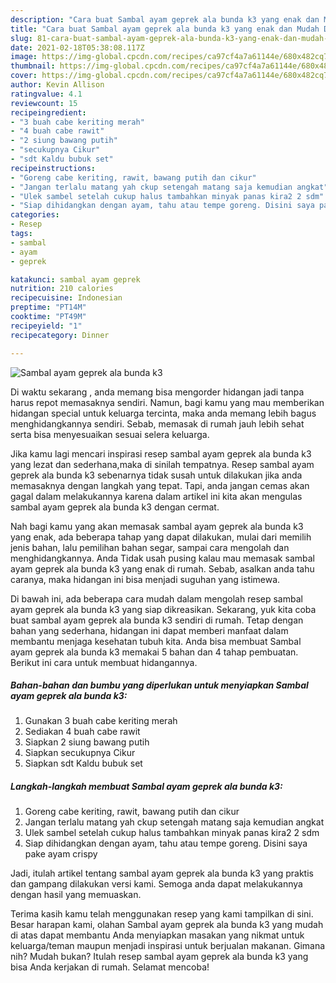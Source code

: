 ```yaml
---
description: "Cara buat Sambal ayam geprek ala bunda k3 yang enak dan Mudah Dibuat"
title: "Cara buat Sambal ayam geprek ala bunda k3 yang enak dan Mudah Dibuat"
slug: 81-cara-buat-sambal-ayam-geprek-ala-bunda-k3-yang-enak-dan-mudah-dibuat
date: 2021-02-18T05:38:08.117Z
image: https://img-global.cpcdn.com/recipes/ca97cf4a7a61144e/680x482cq70/sambal-ayam-geprek-ala-bunda-k3-foto-resep-utama.jpg
thumbnail: https://img-global.cpcdn.com/recipes/ca97cf4a7a61144e/680x482cq70/sambal-ayam-geprek-ala-bunda-k3-foto-resep-utama.jpg
cover: https://img-global.cpcdn.com/recipes/ca97cf4a7a61144e/680x482cq70/sambal-ayam-geprek-ala-bunda-k3-foto-resep-utama.jpg
author: Kevin Allison
ratingvalue: 4.1
reviewcount: 15
recipeingredient:
- "3 buah cabe keriting merah"
- "4 buah cabe rawit"
- "2 siung bawang putih"
- "secukupnya Cikur"
- "sdt Kaldu bubuk set"
recipeinstructions:
- "Goreng cabe keriting, rawit, bawang putih dan cikur"
- "Jangan terlalu matang yah ckup setengah matang saja kemudian angkat"
- "Ulek sambel setelah cukup halus tambahkan minyak panas kira2 2 sdm"
- "Siap dihidangkan dengan ayam, tahu atau tempe goreng. Disini saya pake ayam crispy"
categories:
- Resep
tags:
- sambal
- ayam
- geprek

katakunci: sambal ayam geprek 
nutrition: 210 calories
recipecuisine: Indonesian
preptime: "PT14M"
cooktime: "PT49M"
recipeyield: "1"
recipecategory: Dinner

---
```



![Sambal ayam geprek ala bunda k3](https://img-global.cpcdn.com/recipes/ca97cf4a7a61144e/680x482cq70/sambal-ayam-geprek-ala-bunda-k3-foto-resep-utama.jpg)

Di waktu  sekarang , anda memang bisa mengorder hidangan jadi tanpa harus repot memasaknya sendiri. Namun, bagi kamu yang mau memberikan hidangan special untuk keluarga tercinta, maka anda memang lebih bagus menghidangkannya sendiri. Sebab, memasak di rumah jauh lebih sehat serta bisa menyesuaikan sesuai selera keluarga.

Jika kamu lagi mencari inspirasi resep sambal ayam geprek ala bunda k3 yang lezat dan sederhana,maka di sinilah tempatnya. Resep sambal ayam geprek ala bunda k3  sebenarnya tidak susah untuk dilakukan jika anda memasaknya dengan langkah yang tepat. Tapi, anda jangan cemas akan gagal dalam melakukannya 
karena dalam artikel ini kita akan mengulas sambal ayam geprek ala bunda k3 dengan cermat.  



Nah bagi kamu yang akan memasak sambal ayam geprek ala bunda k3 yang enak, ada beberapa tahap yang dapat dilakukan, mulai dari memilih jenis bahan, lalu pemilihan bahan segar, sampai cara mengolah dan menghidangkannya. Anda Tidak usah pusing kalau mau memasak sambal ayam geprek ala bunda k3 yang enak di rumah. Sebab, asalkan anda  tahu caranya, maka hidangan ini bisa menjadi suguhan yang istimewa.

Di bawah ini, ada beberapa cara mudah dalam mengolah resep sambal ayam geprek ala bunda k3 yang siap dikreasikan. Sekarang, yuk kita coba buat sambal ayam geprek ala bunda k3 sendiri di rumah. Tetap dengan bahan yang sederhana, hidangan ini dapat memberi manfaat dalam membantu menjaga kesehatan tubuh kita. Anda bisa membuat Sambal ayam geprek ala bunda k3 memakai 5 bahan dan 4 tahap pembuatan. Berikut ini cara untuk membuat hidangannya.

<!--inarticleads1-->

##### Bahan-bahan dan bumbu yang diperlukan untuk menyiapkan Sambal ayam geprek ala bunda k3:

1. Gunakan 3 buah cabe keriting merah
1. Sediakan 4 buah cabe rawit
1. Siapkan 2 siung bawang putih
1. Siapkan secukupnya Cikur
1. Siapkan sdt Kaldu bubuk set




<!--inarticleads2-->

##### Langkah-langkah membuat Sambal ayam geprek ala bunda k3:

1. Goreng cabe keriting, rawit, bawang putih dan cikur
1. Jangan terlalu matang yah ckup setengah matang saja kemudian angkat
1. Ulek sambel setelah cukup halus tambahkan minyak panas kira2 2 sdm
1. Siap dihidangkan dengan ayam, tahu atau tempe goreng. Disini saya pake ayam crispy




Jadi, itulah artikel tentang  sambal ayam geprek ala bunda k3  yang praktis dan gampang dilakukan versi kami. Semoga anda dapat melakukannya dengan hasil yang memuaskan. 

Terima kasih kamu telah menggunakan resep yang kami tampilkan di sini. Besar harapan kami, olahan  Sambal ayam geprek ala bunda k3 yang mudah di atas dapat membantu Anda menyiapkan masakan yang nikmat untuk keluarga/teman maupun menjadi inspirasi untuk berjualan makanan. Gimana nih? Mudah bukan? Itulah resep sambal ayam geprek ala bunda k3 yang bisa Anda kerjakan di rumah. Selamat mencoba!

